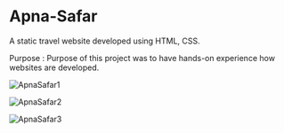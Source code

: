 # Apna-Safar
A static travel website developed using HTML, CSS.

Purpose : Purpose of this project was to have hands-on experience how websites are developed.


![ApnaSafar1](https://user-images.githubusercontent.com/46738856/114021090-ebdef400-988d-11eb-9e2d-0e8ac71aecdc.PNG)


![ApnaSafar2](https://user-images.githubusercontent.com/46738856/114021115-f3060200-988d-11eb-86e6-a793f67b742b.PNG)


![ApnaSafar3](https://user-images.githubusercontent.com/46738856/114021133-fac5a680-988d-11eb-963b-678bf10fdbd7.PNG)

